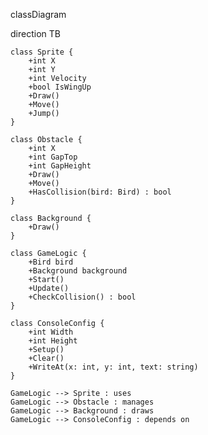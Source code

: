classDiagram

direction TB

    class Sprite {
	    +int X
	    +int Y
	    +int Velocity
	    +bool IsWingUp
	    +Draw()
	    +Move()
	    +Jump()
    }

    class Obstacle {
	    +int X
	    +int GapTop
	    +int GapHeight
	    +Draw()
	    +Move()
	    +HasCollision(bird: Bird) : bool
    }

    class Background {
	    +Draw()
    }

    class GameLogic {
	    +Bird bird
	    +Background background
	    +Start()
	    +Update()
	    +CheckCollision() : bool
    }

    class ConsoleConfig {
	    +int Width
	    +int Height
	    +Setup()
	    +Clear()
	    +WriteAt(x: int, y: int, text: string)
    }

    GameLogic --> Sprite : uses
    GameLogic --> Obstacle : manages
    GameLogic --> Background : draws
    GameLogic --> ConsoleConfig : depends on

